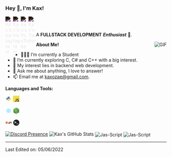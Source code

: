 <h3 title="hehehe"> Hey 👋, I'm Kax!</h3>


<a href="https://discord.com/users/844637630355472439">
 <img style="filter: invert();" align="left" alt="Kac's Instagram" width="24px" src="https://cdn.jsdelivr.net/npm/simple-icons@v3/icons/discord.svg" />
</a>
<a href="https://www.instagram.com/kax_dev/">
  <img style="filter: invert();" align="left" alt="Kac's Instagram" width="24px" src="https://cdn.jsdelivr.net/npm/simple-icons@v3/icons/instagram.svg" />
</a>
<a href="https://www.youtube.com/channel/UCLT9JoogOHUg0Pk5-_uA_WA">
  <img style="filter: invert();" align="left" alt="Kax's YouTube" width="24px" src="https://cdn.jsdelivr.net/npm/simple-icons@3.13.0/icons/youtube.svg" />
</a>
<a href="https://twitter.com/kax2">
  <img style="filter: invert();" align="left" alt="Kax's Twitter" width="24px" src="https://cdn.jsdelivr.net/npm/simple-icons@3.13.0/icons/twitter.svg" />
</a>





<br />
<br />

A **FULLSTACK DEVELOPMENT** ***Enthusiast*** 🚀.
 

  <img align="right" alt="GIF" src="https://i.pinimg.com/originals/e4/26/70/e426702edf874b181aced1e2fa5c6cde.gif" />

**About Me!**

- 👨🏽‍💻 I’m currently a Student
- 🌱 I’m currently exploring C, C# and C++ with a big interest.
- 🤔 My interest lies in backend web development.
- 💬 Ask me about anything, I love to answer!
- 📫 Email me at [kaxozae@gmail.com](mailto:kaxozae@gmail.com).



**Languages and Tools:**  


<code><img height="20" src="https://raw.githubusercontent.com/github/explore/80688e429a7d4ef2fca1e82350fe8e3517d3494d/topics/python/python.png"></code>
<code><img height="20" src="https://raw.githubusercontent.com/github/explore/80688e429a7d4ef2fca1e82350fe8e3517d3494d/topics/javascript/javascript.png"></code>

<code><img height="20" src="https://raw.githubusercontent.com/github/explore/80688e429a7d4ef2fca1e82350fe8e3517d3494d/topics/react/react.png"></code>
<code><img height="20" src="https://raw.githubusercontent.com/github/explore/80688e429a7d4ef2fca1e82350fe8e3517d3494d/topics/nodejs/nodejs.png"></code>


<code><img height="20" src="https://raw.githubusercontent.com/github/explore/80688e429a7d4ef2fca1e82350fe8e3517d3494d/topics/git/git.png"></code>
<code><img height="20" src="https://raw.githubusercontent.com/github/explore/80688e429a7d4ef2fca1e82350fe8e3517d3494d/topics/terminal/terminal.png"></code>

[![Discord Presence](https://lanyard.cnrad.dev/api/844637630355472439)](https://discord.com/users/844637630355472439)
<img src="https://github-readme-stats.vercel.app/api?username=Kax675&show_icons=true&hide_border=true&count_private=true&theme=shades-of-purple&icon_color=fad000" alt="Kax's GitHub Stats">
<img align="center" src="https://github-readme-streak-stats.herokuapp.com/?user=Kax675&count_private=true&theme=radical" alt="Jas-Script" />
<img align="center" width=500 src="https://github-readme-stats.vercel.app/api/top-langs/?username=Kax675&count_private=true&theme=radical" alt="Jas-Script" />

----

Last Edited on: 05/06/2022
